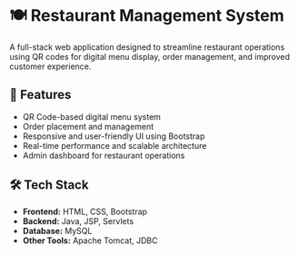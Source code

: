 # 🍽️ Restaurant Management System

A full-stack web application designed to streamline restaurant operations using QR codes for digital menu display, order management, and improved customer experience.

## 🚀 Features

- QR Code-based digital menu system
- Order placement and management
- Responsive and user-friendly UI using Bootstrap
- Real-time performance and scalable architecture
- Admin dashboard for restaurant operations

## 🛠️ Tech Stack

- **Frontend:** HTML, CSS, Bootstrap
- **Backend:** Java, JSP, Servlets
- **Database:** MySQL
- **Other Tools:** Apache Tomcat, JDBC


